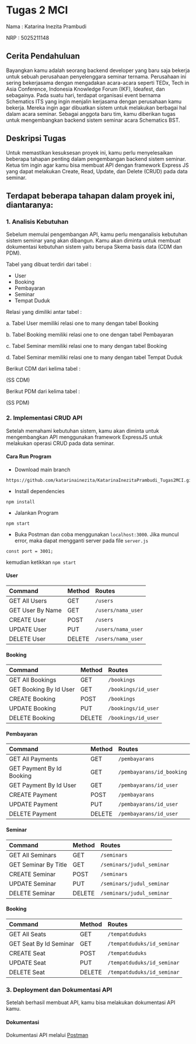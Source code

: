 # Tugas 2 MCI

Nama : Katarina Inezita Prambudi

NRP : 5025211148



## Cerita Pendahuluan
Bayangkan kamu adalah seorang backend developer yang baru saja bekerja untuk sebuah perusahaan penyelenggara seminar ternama. Perusahaan ini sering bekerjasama dengan mengadakan acara-acara seperti TEDx, Tech in Asia Conference, Indonesia Knowledge Forum (IKF), Ideafest, dan sebagainya. 
Pada suatu hari, terdapat organisasi event bernama Schematics ITS yang ingin menjalin kerjasama dengan perusahaan kamu bekerja. Mereka ingin agar dibuatkan sistem untuk melakukan berbagai hal dalam acara seminar. Sebagai anggota baru tim, kamu diberikan tugas untuk mengembangkan backend sistem seminar acara Schematics BST.

## Deskripsi Tugas
Untuk memastikan kesuksesan proyek ini, kamu perlu menyelesaikan beberapa tahapan penting dalam pengembangan backend sistem seminar. Ketua tim ingin agar kamu bisa membuat API dengan framework Express JS yang dapat melakukan Create, Read, Update, dan Delete (CRUD) pada data seminar.

## Terdapat beberapa tahapan dalam proyek ini, diantaranya:

### 1. Analisis Kebutuhan

Sebelum memulai pengembangan API, kamu perlu menganalisis kebutuhan sistem seminar yang akan dibangun. Kamu akan diminta untuk membuat dokumentasi kebutuhan sistem yaitu berupa Skema basis data (CDM dan PDM).

Tabel yang dibuat terdiri dari tabel :

- User
- Booking 
- Pembayaran
- Seminar
- Tempat Duduk

Relasi yang dimiliki antar tabel :

a. Tabel User memiliki relasi one to many dengan tabel Booking

b. Tabel Booking memiliki relasi one to one dengan tabel Pembayaran

c. Tabel Seminar memiliki relasi one to many dengan tabel Booking

d. Tabel Seminar memiliki relasi one to many dengan tabel Tempat Duduk

Berikut CDM dari kelima tabel :

(SS CDM)

Berikut PDM dari kelima tabel :

(SS PDM)

### 2. Implementasi CRUD API
Setelah memahami kebutuhan sistem, kamu akan diminta untuk mengembangkan API menggunakan framework ExpressJS untuk melakukan operasi CRUD pada data seminar.

#### Cara Run Program

* Download main branch 
```
https://github.com/katarinainezita/KatarinaInezitaPrambudi_Tugas2MCI.git
```

* Install dependencies

```
npm install
```

* Jalankan Program
```
npm start
```

* Buka Postman dan coba menggunakan ``` localhost:3000 ```. Jika muncul error, maka dapat mengganti server pada file ```server.js ``` 

```
const port = 3001;
```

kemudian ketikkan ``` npm start ```

#### User

|   Command      | Method        | Routes  |
| :------------- |:-------------| :-----|
| GET All Users | GET | `/users` |
| GET User By Name      | GET      |   `/users/nama_user` |
| CREATE User | POST      |    `/users` |
| UPDATE User | PUT      |    `/users/nama_user` |
| DELETE User | DELETE      |    `/users/nama_user` |


#### Booking

|   Command      | Method        | Routes  |
| :------------- |:-------------| :-----|
| GET All Bookings | GET | `/bookings` |
| GET Booking By Id User      | GET      |   `/bookings/id_user` |
| CREATE Booking | POST      |    `/bookings` |
| UPDATE Booking | PUT      |    `/bookings/id_user` |
| DELETE Booking | DELETE      |    `/bookings/id_user` |


#### Pembayaran

|   Command      | Method        | Routes  |
| :------------- |:-------------| :-----|
| GET All  Payments | GET | `/pembayarans` |
| GET Payment By Id Booking      | GET      |   `/pembayarans/id_booking` |
| GET Payment By Id User      | GET      |   `/pembayarans/id_user` |
| CREATE Payment | POST      |    `/pembayarans` |
| UPDATE Payment | PUT      |    `/pembayarans/id_user` |
| DELETE Payment | DELETE      |    `/pembayarans/id_user` |

#### Seminar

|   Command      | Method        | Routes  |
| :------------- |:-------------| :-----|
| GET All Seminars | GET | `/seminars` |
| GET Seminar By Title      | GET      |   `/seminars/judul_seminar` |
| CREATE Seminar | POST      |    `/seminars` |
| UPDATE Seminar | PUT      |    `/seminars/judul_seminar` |
| DELETE Seminar | DELETE      |    `/seminars/judul_seminar` |

#### Booking

|   Command      | Method        | Routes  |
| :------------- |:-------------| :-----|
| GET All Seats | GET | `/tempatduduks` |
| GET Seat By Id Seminar      | GET      |   `/tempatduduks/id_seminar` |
| CREATE Seat | POST      |    `/tempatduduks` |
| UPDATE Seat | PUT      |    `/tempatduduks/id_seminar` |
| DELETE Seat | DELETE      |    `/tempatduduks/id_seminar` |


### 3. Deployment dan Dokumentasi API
Setelah berhasil membuat API, kamu bisa melakukan dokumentasi API kamu. 

#### Dokumentasi

Dokumentasi API melalui [Postman](https://documenter.getpostman.com/view/26796926/2s93XsXm9g)






